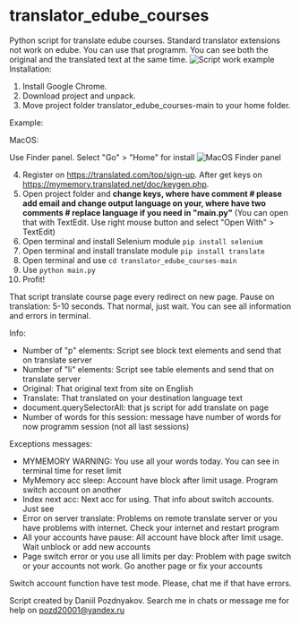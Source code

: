 # translator_edube_courses
Python script for translate edube courses. Standard translator extensions not work on edube. You can use that programm. You can see both the original and the translated text at the same time.
![Script work example](https://i.imgur.com/Ei76a1p.png)
Installation: 
1. Install Google Chrome.
2. Download project and unpack.
3. Move project folder translator_edube_courses-main to your home folder.

Example:
  
  MacOS:
    
Use Finder panel. Select "Go" > "Home" for install ![MacOS Finder panel](https://www.cnet.com/a/img/nv6yIA6MZtMm7NV9hs4ZkK2Pqto=/2017/01/27/e5d49edd-f9c8-4e3a-b211-5a91d07526c1/go-home.jpg)
    
4. Register on https://translated.com/top/sign-up. After get keys on https://mymemory.translated.net/doc/keygen.php.
5. Open project folder and **change keys, where have comment # please add email and change output language on your, where have two comments # replace language if you need in "main.py"** (You can open that with TextEdit. Use right mouse button and select "Open With" > TextEdit)
6. Open terminal and install Selenium module ```pip install selenium```
7. Open terminal and install translate module ```pip install translate```
8. Open terminal and use ```cd translator_edube_courses-main``` 
9. Use ```python main.py```
10. Profit!

That script translate course page every redirect on new page. Pause on translation: 5-10 seconds. That normal, just wait. You can see all information and errors in terminal.

Info:
- Number of "p" elements: Script see block text elements and send that on translate server
- Number of "li" elements: Script see table elements and send that on translate server
- Original: That original text from site on English
- Translate: That translated on your destination language text
- document.querySelectorAll: that js script for add translate on page
- Number of words for this session: message have number of words for now programm session (not all last sessions)

Exceptions messages:
- MYMEMORY WARNING: You use all your words today. You can see in terminal time for reset limit
- MyMemory acc sleep: Account have block after limit usage. Program switch account on another
- Index next acc: Next acc for using. That info about switch accounts. Just see
- Error on server translate: Problems on remote translate server or you have problems with internet. Check your internet and restart program
- All your accounts have pause: All account have block after limit usage. Wait unblock or add new accounts
- Page switch error or you use all limits per day: Problem with page switch or your accounts not work. Go another page or fix your accounts

Switch account function have test mode. Please, chat me if that have errors.

Script created by Daniil Pozdnyakov. Search me in chats or message me for help on pozd20001@yandex.ru
